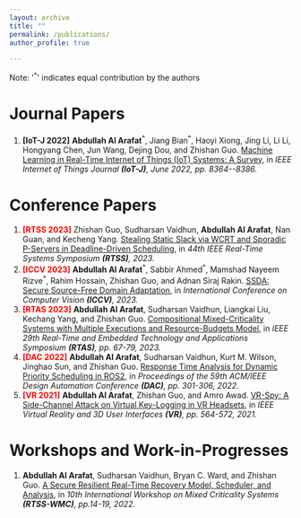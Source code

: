 ```yaml
---
layout: archive
title: ""
permalink: /publications/
author_profile: true

---
```

Note: '<b><sup>^</sup></b>' indicates equal contribution by the authors

Journal Papers
======

1. **[IoT-J 2022]** **Abdullah Al Arafat**<b><sup>^</sup></b>,  Jiang Bian<b><sup>^</sup></b>, Haoyi Xiong, Jing Li, Li Li, Hongyang Chen, Jun Wang, Dejing Dou, and Zhishan Guo. [Machine Learning in Real-Time Internet of Things (IoT) Systems: A Survey](https://ieeexplore.ieee.org/document/9739684), in *IEEE Internet of Things Journal **(IoT-J)**, June 2022, pp. 8364--8386.*


Conference Papers
======
1. <span style="color:red">**[RTSS 2023]**</span> Zhishan Guo, Sudharsan Vaidhun, **Abdullah Al Arafat**, Nan Guan, and Kecheng Yang. [Stealing Static Slack via WCRT and Sporadic P-Servers in Deadline-Driven Scheduling](), in *44th IEEE Real-Time Systems Symposium **(RTSS)**, 2023.*
1. <span style="color:red">**[ICCV 2023]**</span> **Abdullah Al Arafat**<b><sup>^</sup></b>, Sabbir Ahmed<b><sup>^</sup></b>, Mamshad Nayeem Rizve<b><sup>^</sup></b>, Rahim Hossain, Zhishan Guo, and Adnan Siraj Rakin. [SSDA: Secure Source-Free Domain Adaptation](), in *International Conference on Computer Vision **(ICCV)**, 2023.*
1. <span style="color:red">**[RTAS 2023]**</span> **Abdullah Al Arafat**, Sudharsan Vaidhun, Liangkai Liu, Kechang Yang, and Zhishan Guo. [Compositional Mixed-Criticality Systems with Multiple Executions and Resource-Budgets Model](https://abdullahaarafat.github.io/files/2023RTAS__MC_Budget.pdf), in *IEEE 29th Real-Time and Embedded Technology and Applications Symposium **(RTAS)**, pp. 67-79, 2023.*
1. <span style="color:red">**[DAC 2022]**</span> **Abdullah Al Arafat**, Sudharsan Vaidhun, Kurt M. Wilson, Jinghao Sun, and Zhishan Guo. [Response Time Analysis for Dynamic Priority Scheduling in ROS2](https://dl.acm.org/doi/abs/10.1145/3489517.3530447), in *Proceedings of the 59th ACM/IEEE Design Automation Conference **(DAC)**, pp. 301-306, 2022.*
1. <span style="color:red">**[VR 2021]**</span> **Abdullah Al Arafat**, Zhishan Guo, and Amro Awad. [VR-Spy: A Side-Channel Attack on Virtual Key-Logging in VR Headsets](https://abdullahaarafat.github.io/files/2021VR__VRSpy.pdf), in *IEEE Virtual Reality and 3D User Interfaces **(VR)**, pp. 564-572, 2021.*

Workshops and Work-in-Progresses
======
1. **Abdullah Al Arafat**, Sudharsan Vaidhun, Bryan C. Ward, and Zhishan Guo. [A Secure Resilient Real-Time Recovery Model, Scheduler, and Analysis](https://abdullahaarafat.github.io/files/2022WMC__SR3.pdf), in *10th International Workshop on Mixed Criticality Systems **(RTSS-WMC)**, pp.14-19, 2022.*
